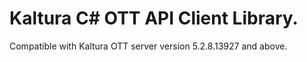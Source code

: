 # Kaltura C# OTT API Client Library.
Compatible with Kaltura OTT server version 5.2.8.13927 and above.
